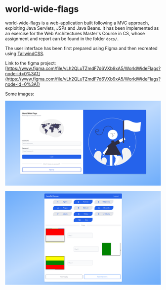 # world-wide-flags

world-wide-flags is a web-application built following a MVC approach, exploiting Java Servlets, JSPs and Java Beans. It has been implemented as an exercise for the Web Architectures Master's Course in CS, whose assignment and report can be found in the folder `docs/`.

The user interface has been first prepared using Figma and then recreated using [TailwindCSS](https://tailwindcss.com/).

Link to the figma project: [https://www.figma.com/file/vLh2QLuTZmdF7d6VXb9xA5/WorldWideFlags?node-id=0%3A1](https://www.figma.com/file/vLh2QLuTZmdF7d6VXb9xA5/WorldWideFlags?node-id=0%3A1)

Some images:

![Login page of the web application](docs/login-page.png?raw=true)

![Main play page of the web application](docs/play.png?raw=true)